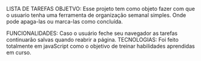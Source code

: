 LISTA DE TAREFAS
OBJETVO:
Esse projeto tem como objeto fazer com que o usuario tenha uma ferramenta de organização semanal simples. Onde pode apaga-las ou marca-las como concluída.

FUNCIONALIDADES: 
Caso o usuário feche seu navegador as tarefas continuarão salvas quando reabrir a página.
TECNOLOGIAS:
Foi feito totalmente em javaScript como o objetivo de treinar habilidades aprendidas em curso.